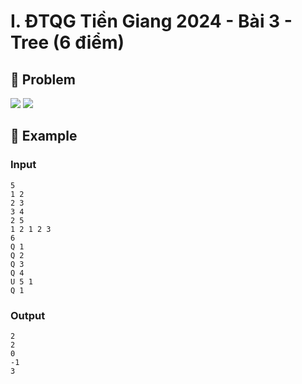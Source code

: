 # I. ĐTQG Tiền Giang 2024 - Bài 3 - Tree (6 điểm)

## 📖 Problem

![](https://espresso.codeforces.com/08e2f493d4a3c4ff7708266e8c6f27fa298fa920.png)
![](https://espresso.codeforces.com/09d747367a743aa0d06b3c47f7a3afd7477fd761.png)


## 🧠 Example

### Input

```text
5
1 2
2 3
3 4
2 5
1 2 1 2 3
6
Q 1
Q 2
Q 3
Q 4
U 5 1
Q 1
```

### Output

```text
2
2
0
-1
3
```


